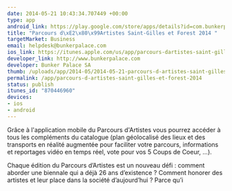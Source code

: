 ```yaml
--- 
date: 2014-05-21 10:43:34.707449 +00:00
type: app
android_link: https://play.google.com/store/apps/details?id=com.bunkerpalace.forestcc
title: "Parcours d\xE2\x80\x99Artistes Saint-Gilles et Forest 2014 "
targetMarket: Business
email: helpdesk@bunkerpalace.com
ios_link: https://itunes.apple.com/us/app/parcours-dartistes-saint-gilles/id870446960?l=fr&ls=1&mt=8
developer_link: http://www.bunkerpalace.com
developer: Bunker Palace SA
thumb: /uploads/app/2014-05/2014-05-21-parcours-d-artistes-saint-gilles-et-forest-2014.png
permalink: /app/parcours-d-artistes-saint-gilles-et-forest-2014
status: publish
itunes_id: "870446960"
devices: 
- ios
- android
---
```


Grâce à l'application mobile du Parcours d'Artistes vous pourrez accéder à tous les compléments du catalogue (plan géolocalisé des lieux et des transports en réalité augmentée pour faciliter votre parcours, informations et reportages vidéo en temps réel, vote pour vos 5 Coups de Coeur, ...).

Chaque édition du Parcours d’Artistes est un nouveau défi : comment aborder une biennale qui a déjà 26 ans d’existence ? Comment honorer des artistes et leur place dans la société d’aujourd’hui ?
Parce qu’i
